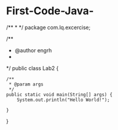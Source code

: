 # First-Code-Java-
/**
 * 
 */
package com.lq.excercise;

/**
 * @author engrh
 *
 */
public class Lab2 {

	/**
	 * @param args
	 */
	public static void main(String[] args) {
		System.out.println("Hello World!");

	}

}
